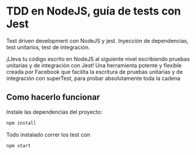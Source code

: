 # TDD en NodeJS, guía de tests con Jest

Test driven development con NodeJS y jest. Inyección de dependencias, test unitarios, test de integración.

¡Lleva tu código escrito en NodeJS al siguiente nivel escribiendo pruebas unitarias y de integración con Jest! Una herramienta potente y flexible creada por Facebook que facilita la escritura de pruebas unitarias y de integración con superTest,
para probar absolutamente toda la cadena

## Como hacerlo funcionar 

Instale las dependencias del proyecto:

```bash
npm install
```
Todo instalado correr los test con

```bash
npm start
```
